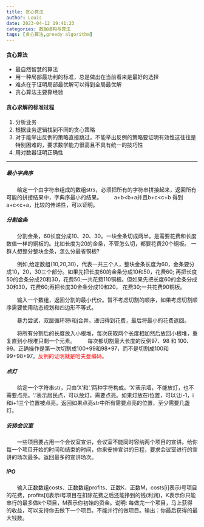 ```yaml
---
title: 贪心算法
author: Louis
date: 2023-04-12 19:41:23
categories: 数据结构与算法
tags: [贪心算法,greedy algorithm]
---
```


#### 贪心算法

* 最自然智慧的算法
* 用一种局部最功利的标准，总是做出在当前看来是最好的选择
* 难点在于证明局部最优解可以得到全局最优解
* 贪心算法主要靠经验

#### 贪心求解的标准过程

1. 分析业务
2. 根据业务逻辑找到不同的贪心策略
3. 对于能举出反例的策略直接跳过，不能举出反例的策略要证明有效性这往往是特别困难的，要求数学能力很高且不具有统一的技巧性
4. 用对数器证明正确性

---

##### 最小字典序

&emsp;&emsp;给定一个由字符串组成的数组strs，必须把所有的字符串拼接起来，返回所有可能的拼接结果中，字典序最小的结果。
&emsp;&emsp;a+b&lt;b+a并且b+c&lt;c+b 得到a+c&lt;c+a，比较的传递性，可以证明。

##### 分割金条

&emsp;&emsp;分割金条，60长度分成10、20、30。一块金条切成两半，是需要花费和长度数值一样的铜板的。比如长度为20的金条，不管怎么切，都要花费20个铜板。 一群人想整分整块金条，怎么分最省铜板?

&emsp;&emsp;例如,给定数组{10,20,30}，代表一共三个人，整块金条长度为60，金条要分成10，20，30三个部分。如果先把长度60的金条分成10和50，花费60; 再把长度50的金条分成20和30，花费50;一共花费110铜板。但如果先把长度60的金条分成30和30，花费60;再把长度30金条分成10和20， 花费30;一共花费90铜板。

&emsp;&emsp;输入一个数组，返回分割的最小代价。暂不考虑切割的顺序，如果考虑切割顺序需要使用动态规划和四边形不等式。

&emsp;&emsp;暴力尝试，双层循环将i和j合并，递归得到花费，最后将最小的花费返回。

&emsp;&emsp;将所有分割后的长度放入小根堆，每次获取两个长度相加然后放回小根堆，重复直到小根堆只剩一个元素。
&emsp;&emsp;每次都切割最大长度的反例97、98  和  100、99。正确操作是第一次切割成100+99和98+97，而不是切割成100和99+98+97。<font color="red">反例的证明就是哈夫曼编码。</font>

##### 点灯

&emsp;&emsp;给定一个字符串str，只由‘X’和‘.’两种字符构成。‘X’表示墙，不能放灯，也不需要点亮。‘.’表示居民点，可以放灯，需要点亮。如果灯放在i位置，可以让i-1，i和i+1三个位置被点亮。返回如果点亮str中所有需要点亮的位置，至少需要几盏灯。

##### 安排会议室

&emsp;&emsp;一些项目要占用一个会议室宣讲，会议室不能同时容纳两个项目的宣讲。给你每一个项目开始的时间和结束的时间，你来安排宣讲的日程，要求会议室进行的宣讲的场次最多。返回最多的宣讲场次。

##### IPO

&emsp;&emsp;输入正数数组costs、正数数组profits、正数K、正数M，costs[i]表示i号项目的花费，profits[i]表示i号项目在扣除花费之后还能挣到的钱(利润)，K表示你只能串行的最多做k个项目，M表示你初始的资金。说明: 每做完一个项目，马上获得的收益，可以支持你去做下一个项目。不能并行的做项目。输出：你最后获得的最大钱数。
